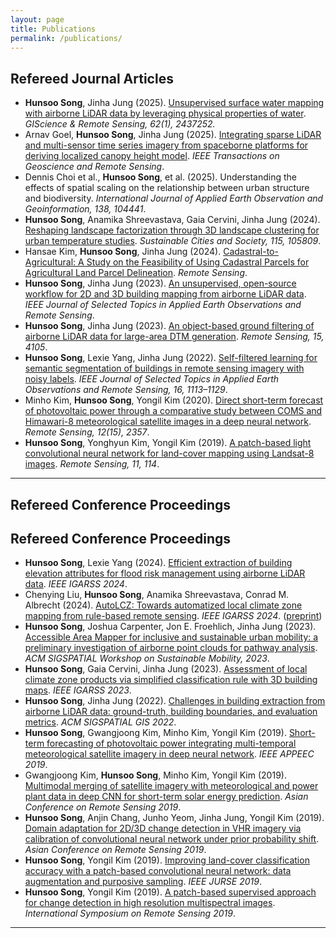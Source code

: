 ```yaml
---
layout: page
title: Publications
permalink: /publications/
---
```


## Refereed Journal Articles

- **Hunsoo Song**, Jinha Jung (2025). [Unsupervised surface water mapping with airborne LiDAR data by leveraging physical properties of water](https://www.tandfonline.com/doi/full/10.1080/15481603.2024.2437252). *GIScience & Remote Sensing, 62(1), 2437252.*
- Arnav Goel, **Hunsoo Song**, Jinha Jung (2025). [Integrating sparse LiDAR and multi-sensor time series imagery from spaceborne platforms for deriving localized canopy height model](https://ieeexplore.ieee.org/abstract/document/10891518). *IEEE Transactions on Geoscience and Remote Sensing*.
- Dennis Choi et al., **Hunsoo Song**, et al. (2025). Understanding the effects of spatial scaling on the relationship between urban structure and biodiversity. *International Journal of Applied Earth Observation and Geoinformation, 138, 104441*.
- **Hunsoo Song**, Anamika Shreevastava, Gaia Cervini, Jinha Jung (2024). [Reshaping landscape factorization through 3D landscape clustering for urban temperature studies](https://www.sciencedirect.com/science/article/pii/S2210670724006334?casa_token=FGaC1J4cqGkAAAAA:zzQPsGNr7lpkxlea2ibsO25sjjPz1Rtz66UfkwqQdKc68Rmabl1jePAP1pOvEMQ1LbWlQC4rmnMY). *Sustainable Cities and Society, 115, 105809*.
- Hansae Kim, **Hunsoo Song**, Jinha Jung (2024). [Cadastral-to-Agricultural: A Study on the Feasibility of Using Cadastral Parcels for Agricultural Land Parcel Delineation](https://www.mdpi.com/2072-4292/16/19/3568). *Remote Sensing*.
- **Hunsoo Song**, Jinha Jung (2023). [An unsupervised, open-source workflow for 2D and 3D building mapping from airborne LiDAR data](https://ieeexplore.ieee.org/document/10306264). *IEEE Journal of Selected Topics in Applied Earth Observations and Remote Sensing*.
- **Hunsoo Song**, Jinha Jung (2023). [An object-based ground filtering of airborne LiDAR data for large-area DTM generation](https://doi.org/10.3390/rs15164105). *Remote Sensing, 15, 4105*.
- **Hunsoo Song**, Lexie Yang, Jinha Jung (2022). [Self-filtered learning for semantic segmentation of buildings in remote sensing imagery with noisy labels](https://doi.org/10.1109/JSTARS.2022.3230625). *IEEE Journal of Selected Topics in Applied Earth Observations and Remote Sensing, 16, 1113–1129*.
- Minho Kim, **Hunsoo Song**, Yongil Kim (2020). [Direct short-term forecast of photovoltaic power through a comparative study between COMS and Himawari-8 meteorological satellite images in a deep neural network](https://doi.org/10.3390/rs12152357). *Remote Sensing, 12(15), 2357*.
- **Hunsoo Song**, Yonghyun Kim, Yongil Kim (2019). [A patch-based light convolutional neural network for land-cover mapping using Landsat-8 images](https://doi.org/10.3390/rs11020114). *Remote Sensing, 11, 114*.

---

## Refereed Conference Proceedings

## Refereed Conference Proceedings

- **Hunsoo Song**, Lexie Yang (2024). [Efficient extraction of building elevation attributes for flood risk management using airborne LiDAR data](https://www.2024.ieeeigarss.org/view_paper.php?PaperNum=1955). *IEEE IGARSS 2024*.
- Chenying Liu, **Hunsoo Song**, Anamika Shreevastava, Conrad M. Albrecht (2024). [AutoLCZ: Towards automatized local climate zone mapping from rule-based remote sensing](https://www.2024.ieeeigarss.org/view_paper.php?PaperNum=5433). *IEEE IGARSS 2024*. ([preprint](https://arxiv.org/abs/2405.13993))
- **Hunsoo Song**, Joshua Carpenter, Jon E. Froehlich, Jinha Jung (2023). [Accessible Area Mapper for inclusive and sustainable urban mobility: a preliminary investigation of airborne point clouds for pathway analysis](https://dl.acm.org/doi/10.1145/3615899.3627929). *ACM SIGSPATIAL Workshop on Sustainable Mobility, 2023*.
- **Hunsoo Song**, Gaia Cervini, Jinha Jung (2023). [Assessment of local climate zone products via simplified classification rule with 3D building maps](https://ieeexplore.ieee.org/document/10283361). *IEEE IGARSS 2023*.
- **Hunsoo Song**, Jinha Jung (2022). [Challenges in building extraction from airborne LiDAR data: ground-truth, building boundaries, and evaluation metrics](https://doi.org/10.1145/3557915.3565983). *ACM SIGSPATIAL GIS 2022*.
- **Hunsoo Song**, Gwangjoong Kim, Minho Kim, Yongil Kim (2019). [Short-term forecasting of photovoltaic power integrating multi-temporal meteorological satellite imagery in deep neural network](https://ieeexplore.ieee.org/abstract/document/8994616). *IEEE APPEEC 2019*.
- Gwangjoong Kim, **Hunsoo Song**, Minho Kim, Yongil Kim (2019). [Multimodal merging of satellite imagery with meteorological and power plant data in deep CNN for short-term solar energy prediction](https://spins.snu.ac.kr/conference/multimodal-merging-of-satellite-imagery-with-meteorological-and-power-plant-data-in-deep-convolutional-neural-network-for-short-term-solar-energy-prediction/). *Asian Conference on Remote Sensing 2019*.
- **Hunsoo Song**, Anjin Chang, Junho Yeom, Jinha Jung, Yongil Kim (2019). [Domain adaptation for 2D/3D change detection in VHR imagery via calibration of convolutional neural network under prior probability shift](https://www.proceedings.com/content/052/052891webtoc.pdf). *Asian Conference on Remote Sensing 2019*.
- **Hunsoo Song**, Yongil Kim (2019). [Improving land-cover classification accuracy with a patch-based convolutional neural network: data augmentation and purposive sampling](https://ieeexplore.ieee.org/document/8809031). *IEEE JURSE 2019*.
- **Hunsoo Song**, Yongil Kim (2019). [A patch-based supervised approach for change detection in high resolution multispectral images](https://spins.snu.ac.kr/news/document/107/?pageid=2). *International Symposium on Remote Sensing 2019*.

---

